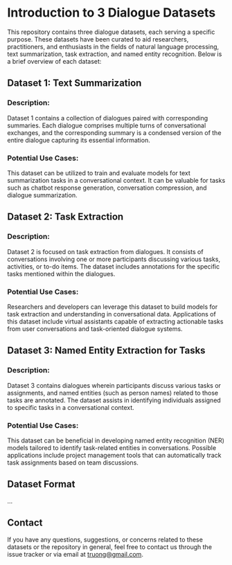# Introduction to 3 Dialogue Datasets
This repository contains three dialogue datasets, each serving a specific purpose. These datasets have been curated to aid researchers, practitioners, and enthusiasts in the fields of natural language processing, text summarization, task extraction, and named entity recognition. Below is a brief overview of each dataset:

## Dataset 1: Text Summarization
### Description:
Dataset 1 contains a collection of dialogues paired with corresponding summaries. Each dialogue comprises multiple turns of conversational exchanges, and the corresponding summary is a condensed version of the entire dialogue capturing its essential information.

### Potential Use Cases:
This dataset can be utilized to train and evaluate models for text summarization tasks in a conversational context. It can be valuable for tasks such as chatbot response generation, conversation compression, and dialogue summarization.

## Dataset 2: Task Extraction
### Description:
Dataset 2 is focused on task extraction from dialogues. It consists of conversations involving one or more participants discussing various tasks, activities, or to-do items. The dataset includes annotations for the specific tasks mentioned within the dialogues.

### Potential Use Cases:
Researchers and developers can leverage this dataset to build models for task extraction and understanding in conversational data. Applications of this dataset include virtual assistants capable of extracting actionable tasks from user conversations and task-oriented dialogue systems.

## Dataset 3: Named Entity Extraction for Tasks
### Description:
Dataset 3 contains dialogues wherein participants discuss various tasks or assignments, and named entities (such as person names) related to those tasks are annotated. The dataset assists in identifying individuals assigned to specific tasks in a conversational context.

### Potential Use Cases:
This dataset can be beneficial in developing named entity recognition (NER) models tailored to identify task-related entities in conversations. Possible applications include project management tools that can automatically track task assignments based on team discussions.

## Dataset Format
...

## Contact
If you have any questions, suggestions, or concerns related to these datasets or the repository in general, feel free to contact us through the issue tracker or via email at truong@gmail.com.
